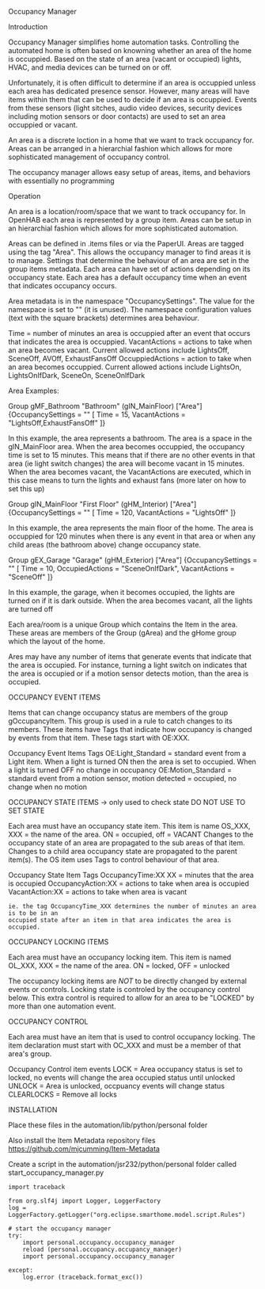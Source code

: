 Occupancy Manager

Introduction

Occupancy Manager simplifies home automation tasks. Controlling the automated home is often based on knowning whether an area of the home is occuppied. Based on the state of an area (vacant or occupied) lights, HVAC, and media devices can be turned on or off.

Unfortunately, it is often difficult to determine if an area is occuppied unless each area has dedicated presence sensor. However, many areas will have items within them that can be used to decide if an area is occuppied. Events from these sensors (light sitches, audio video devices, security devices including motion sensors or door contacts) are used to set an area occuppied or vacant.

An area is a discrete loction in a home that we want to track occupancy for. Areas can be arranged in a hierarchial fashion which allows for more sophisticated management of occupancy control.

The occupancy manager allows easy setup of areas, items, and behaviors with essentially no programming

Operation

An area is a location/room/space that we want to track occupancy for. In OpenHAB each area is represented by a group item. Areas can be setup in an hierarchial fashion which allows for more sophisticated automation.

Areas can be defined in .items files or via the PaperUI. Areas are tagged using the tag "Area". This allows the occupancy manager to find areas it is to manage. Settings that determine the behaviour of an area are set in the group items metadata. Each area can have set of actions depending on its occupancy state. Each area has a default occupancy time when an event that indicates occupancy occurs.

Area metadata is in the namespace "OccupancySettings". The value for the namespace is set to "" (it is unused). The namespace configuration values (text with the square brackets) determines area behaviour.

Time = number of minutes an area is occuppied after an event that occurs that indicates the area is occuppied.
VacantActions = actions to take when an area becomes vacant. Current allowed actions include LightsOff, SceneOff, AVOff, ExhaustFansOff
OccuppiedActions = action to take when an area becomes occuppied. Current allowed actions include LightsOn, LightsOnIfDark, SceneOn, SceneOnIfDark

Area Examples:

Group gMF_Bathroom "Bathroom" <bath> (gIN_MainFloor) ["Area"] {OccupancySettings = "" [ Time = 15, VacantActions = "LightsOff,ExhaustFansOff" ]}

In this example, the area represents a bathroom. The area is a space in the gIN_MainFloor area. When the area becomes occuppied, the occupancy time is set to 15 minutes. This means that if there are no other events in that area (ie light switch changes) the area will become vacant in 15 minutes. When the area becomes vacant, the VacantActions are executed, which in this case means to turn the lights and exhaust fans (more later on how to set this up)

Group gIN_MainFloor "First Floor" <groundfloor> (gHM_Interior) ["Area"] {OccupancySettings = "" [ Time = 120, VacantActions = "LightsOff" ]}

In this example, the area represents the main floor of the home. The area is occuppied for 120 minutes when there is any event in that area or when any child areas (the bathroom above) change occupancy state.

Group gEX_Garage "Garage" <none> (gHM_Exterior) ["Area"] {OccupancySettings = "" [ Time = 10, OccupiedActions = "SceneOnIfDark", VacantActions = "SceneOff" ]}

In this example, the garage, when it becomes occupied, the lights are turned on if it is dark outside. When the area becomes vacant, all the lights are turned off

Each area/room is a unique Group which contains the Item in the area. These areas are members of the Group (gArea) and the gHome group which
the layout of the home.

Ares may have any number of items that generate events that indicate that the area is occupied. For instance, turning a light switch on indicates
that the area is occupied or if a motion sensor detects motion, than the area is occupied.

OCCUPANCY EVENT ITEMS

Items that can change occupancy status are members of the group gOccupancyItem. This group is used in a rule to catch changes to its members.
These items have Tags that indicate how occupancy is changed by events from that item. These tags start with OE:XXX.

Occupancy Event Items Tags
OE:Light_Standard = standard event from a Light item. When a light is turned ON then the area is set to occupied. When a light is turned OFF no change in occupancy
OE:Motion_Standard = standard event from a motion sensor, motion detected = occupied, no change when no motion

OCCUPANCY STATE ITEMS -> only used to check state DO NOT USE TO SET STATE

Each area must have an occupancy state item. This item is name OS_XXX, XXX = the name of the area. ON = occupied, off = VACANT
Changes to the occupancy state of an area are propagated to the sub areas of that item. Changes to a child area occupancy
state are propagated to the parent item(s). The OS item uses Tags to control behaviour of that area.

Occupancy State Item Tags
OccupancyTime:XX XX = minutes that the area is occupied
OccupancyAction:XX = actions to take when area is occupied
VacantAction:XX = actions to take when area is vacant

    ie. the tag OccupancyTime_XXX determines the number of minutes an area is to be in an
    occupied state after an item in that area indicates the area is occupied.

OCCUPANCY LOCKING ITEMS

Each area must have an occupancy locking item. This item is named OL_XXX, XXX = the name of the area. ON = locked, OFF = unlocked

The occupancy locking items are _NOT_ to be directly changed by external events or controls. Locking state is controled by the occupancy control below.
This extra control is required to allow for an area to be "LOCKED" by more than one automation event.

OCCUPANCY CONTROL

Each area must have an item that is used to control occupancy locking. The item declaration must start with OC_XXX and must be a
member of that area's group.

Occupancy Control item events
LOCK = Area occupancy status is set to locked, no events will change the area occupied status until unlocked
UNLOCK = Area is unlocked, occpuancy events will change status
CLEARLOCKS = Remove all locks


INSTALLATION

Place these files in the automation/lib/python/personal folder

Also install the Item Metadata repository files https://github.com/mjcumming/Item-Metadata

Create a script in the automation/jsr232/python/personal folder called start_occupancy_manager.py 

```
import traceback

from org.slf4j import Logger, LoggerFactory  
log = LoggerFactory.getLogger("org.eclipse.smarthome.model.script.Rules") 

# start the occupancy manager  
try:
    import personal.occupancy.occupancy_manager
    reload (personal.occupancy.occupancy_manager) 
    import personal.occupancy.occupancy_manager 

except:
    log.error (traceback.format_exc())
```

           
